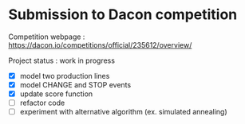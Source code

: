 # Submission to Dacon competition
Competition webpage : https://dacon.io/competitions/official/235612/overview/

Project status : work in progress
- [x] model two production lines
- [x] model CHANGE and STOP events
- [x] update score function
- [ ] refactor code
- [ ] experiment with alternative algorithm (ex. simulated annealing)
